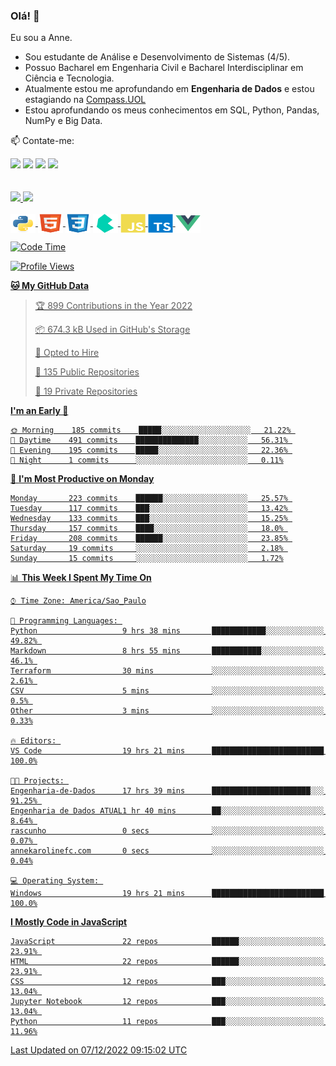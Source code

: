 ### Olá! 👋
Eu sou a Anne. 
- Sou estudante de Análise e Desenvolvimento de Sistemas (4/5).
- Possuo Bacharel em Engenharia Civil e Bacharel Interdisciplinar em Ciência e Tecnologia.
- Atualmente estou me aprofundando em **Engenharia de Dados** e estou estagiando na [Compass.UOL](https://compass.uol/pt/home/) 
- Estou aprofundando os meus conhecimentos em SQL, Python, Pandas, NumPy e Big Data.

📫 Contate-me: 

<div>
<a href="https://www.instagram.com/annekarolinefc/" target="_blank"><img src="https://img.shields.io/badge/-Instagram-%23E4405F?style=for-the-badge&logo=instagram&logoColor=white" target="_blank"></a> 
<a href = "mailto:annekarolinefc@gmail.com"><img src="https://img.shields.io/badge/-Gmail-%23333?style=for-the-badge&logo=gmail&logoColor=white" target="_blank"></a>
<a href="https://www.linkedin.com/in/devannekarolinefc/" target="_blank"><img src="https://img.shields.io/badge/-LinkedIn-%230077B5?style=for-the-badge&logo=linkedin&logoColor=white" target="_blank"></a> 
<a href="https://api.whatsapp.com/send?phone=5533991375118&text=Ol%C3%A1%20Anne!%20" target="_blank"><img src="https://img.shields.io/badge/WhatsApp-25D366?style=for-the-badge&logo=whatsapp&logoColor=white" target="_blank"></a>
</div>

</br>

</br>
<div>
  <a href="https://github.com/annekarolinefc">
  <img height="180em" src="https://github-readme-stats.vercel.app/api?username=annekarolinefc&show_icons=true&theme=dracula&include_all_commits=true&count_private=true"/>
  <img height="180em" src="https://github-readme-stats.vercel.app/api/top-langs/?username=annekarolinefc&layout=compact&langs_count=7&theme=dracula"/>
</div>
  
  <div style="display: inline_block"><br>  
  <img align="center" alt="Anne-Python" height="30" width="40" src="https://raw.githubusercontent.com/devicons/devicon/master/icons/python/python-original.svg">
  <img align="center" alt="Anne-HTML" height="30" width="40" src="https://raw.githubusercontent.com/devicons/devicon/master/icons/html5/html5-original.svg">
  <img align="center" alt="Anne-CSS" height="30" width="40"
 src="https://raw.githubusercontent.com/devicons/devicon/master/icons/css3/css3-original.svg">
  <img align="center" alt="Anne-Bulma" height="30" width="40"
 src="https://github.com/devicons/devicon/blob/master/icons/bulma/bulma-plain.svg">
  <img align="center" alt="Anne-Js" height="30" width="40" src="https://raw.githubusercontent.com/devicons/devicon/master/icons/javascript/javascript-plain.svg">
    <img align="center" alt="Anne-Ts" height="30" width="40" src="https://github.com/devicons/devicon/blob/master/icons/typescript/typescript-original.svg">
      <img align="center" alt="Anne-Vue" height="30" width="40" src="https://github.com/devicons/devicon/blob/master/icons/vuejs/vuejs-original.svg">
</div>
<!--
  <img align="center" alt="Anne-An" height="30" width="40" src="https://github.com/devicons/devicon/blob/master/icons/angularjs/angularjs-original.svg">

-->
</br>
</br>
</br>
<!--START_SECTION:waka-->
![Code Time](http://img.shields.io/badge/Code%20Time-110%20hrs%2059%20mins-blue)

![Profile Views](http://img.shields.io/badge/Profile%20Views-0-blue)

**🐱 My GitHub Data** 

> 🏆 899 Contributions in the Year 2022
 > 
> 📦 674.3 kB Used in GitHub's Storage 
 > 
> 💼 Opted to Hire
 > 
> 📜 135 Public Repositories 
 > 
> 🔑 19 Private Repositories  
 > 
**I'm an Early 🐤** 

```text
🌞 Morning    185 commits    █████░░░░░░░░░░░░░░░░░░░░   21.22% 
🌇 Daytime    491 commits    ██████████████░░░░░░░░░░░   56.31% 
🌃 Evening    195 commits    █████░░░░░░░░░░░░░░░░░░░░   22.36% 
🌙 Night      1 commits      ░░░░░░░░░░░░░░░░░░░░░░░░░   0.11%

```
📅 **I'm Most Productive on Monday** 

```text
Monday       223 commits    ██████░░░░░░░░░░░░░░░░░░░   25.57% 
Tuesday      117 commits    ███░░░░░░░░░░░░░░░░░░░░░░   13.42% 
Wednesday    133 commits    ███░░░░░░░░░░░░░░░░░░░░░░   15.25% 
Thursday     157 commits    ████░░░░░░░░░░░░░░░░░░░░░   18.0% 
Friday       208 commits    ██████░░░░░░░░░░░░░░░░░░░   23.85% 
Saturday     19 commits     ░░░░░░░░░░░░░░░░░░░░░░░░░   2.18% 
Sunday       15 commits     ░░░░░░░░░░░░░░░░░░░░░░░░░   1.72%

```


📊 **This Week I Spent My Time On** 

```text
⌚︎ Time Zone: America/Sao_Paulo

💬 Programming Languages: 
Python                   9 hrs 38 mins       ████████████░░░░░░░░░░░░░   49.82% 
Markdown                 8 hrs 55 mins       ███████████░░░░░░░░░░░░░░   46.1% 
Terraform                30 mins             ░░░░░░░░░░░░░░░░░░░░░░░░░   2.61% 
CSV                      5 mins              ░░░░░░░░░░░░░░░░░░░░░░░░░   0.5% 
Other                    3 mins              ░░░░░░░░░░░░░░░░░░░░░░░░░   0.33%

🔥 Editors: 
VS Code                  19 hrs 21 mins      █████████████████████████   100.0%

🐱‍💻 Projects: 
Engenharia-de-Dados      17 hrs 39 mins      ██████████████████████░░░   91.25% 
Engenharia de Dados ATUAL1 hr 40 mins        ██░░░░░░░░░░░░░░░░░░░░░░░   8.64% 
rascunho                 0 secs              ░░░░░░░░░░░░░░░░░░░░░░░░░   0.07% 
annekarolinefc.com       0 secs              ░░░░░░░░░░░░░░░░░░░░░░░░░   0.04%

💻 Operating System: 
Windows                  19 hrs 21 mins      █████████████████████████   100.0%

```

**I Mostly Code in JavaScript** 

```text
JavaScript               22 repos            ██████░░░░░░░░░░░░░░░░░░░   23.91% 
HTML                     22 repos            ██████░░░░░░░░░░░░░░░░░░░   23.91% 
CSS                      12 repos            ███░░░░░░░░░░░░░░░░░░░░░░   13.04% 
Jupyter Notebook         12 repos            ███░░░░░░░░░░░░░░░░░░░░░░   13.04% 
Python                   11 repos            ███░░░░░░░░░░░░░░░░░░░░░░   11.96%

```



 Last Updated on 07/12/2022 09:15:02 UTC
<!--END_SECTION:waka-->
  
